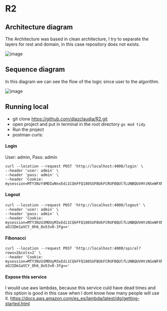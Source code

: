 # R2

## Architecture diagram

The Architecture was based in clean architecture, I try to separate the layers for rest and domain, in this case repository does not exists.

![image](https://user-images.githubusercontent.com/16843197/222171331-e250e50f-061f-4e45-be1f-be1312c9a03c.png)

## Sequence diagram

In this diagram we can see the flow of the logic since user to the algorithm.

![image](https://user-images.githubusercontent.com/16843197/222171450-11052bcc-1eb1-4faa-abea-348d55d422af.png)


## Running local

* git clone https://github.com/diazclaudia/R2.git
* open project and put in terminal in the root directory `go mod tidy`
* Run the project
* postman curls:

#### Login
User: admin,
Pass: admin
```
curl --location --request POST 'http://localhost:4000/login' \
--header 'user: admin' \
--header 'pass: admin' \
--header 'Cookie: mysession=MTY3NzY4MDIwNnxEdi1CQkFFQ180SUFBUkFCRUFBQUlfLUNBQUVHYzNSeWFXNW5EQVlBQkhWelpYSUdjM1J5YVc1bkRBY0FCV0ZrYldsdXyLaIONWC3LD46t2VFtGYskcFc7ZGUsQc3j5TTpctqyiQ=='
```

#### Logout
```
curl --location --request POST 'http://localhost:4000/logout' \
--header 'user: admin' \
--header 'pass: admin' \
--header 'Cookie: mysession=MTY3NzU1MDUyM3xEdi1CQkFFQ180SUFBUkFCRUFBQUlfLUNBQUVHYzNSeWFXNW5EQVlBQkhWelpYSUdjM1J5YVc1bkRBY0FCV0ZrYldsdXyigBpbxjmFkIbCp2u-aOJIDm1aVCY_Oh6_8o53v0-3fg=='
```

#### Fibonacci
```
curl --location --request POST 'http://localhost:4000/spiral?rows=2&cols=2' \
--header 'Cookie: mysession=MTY3NzU1MDUyM3xEdi1CQkFFQ180SUFBUkFCRUFBQUlfLUNBQUVHYzNSeWFXNW5EQVlBQkhWelpYSUdjM1J5YVc1bkRBY0FCV0ZrYldsdXyigBpbxjmFkIbCp2u-aOJIDm1aVCY_Oh6_8o53v0-3fg=='
```

#### Expose this service

I would use aws lambdas, because this service culd have dead times and this option is good in this case when I dont know how many people will use it. https://docs.aws.amazon.com/es_es/lambda/latest/dg/getting-started.html
